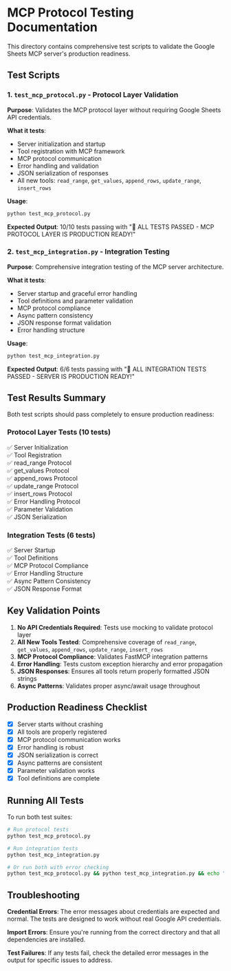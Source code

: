 # MCP Protocol Testing Documentation

This directory contains comprehensive test scripts to validate the Google Sheets MCP server's production readiness.

## Test Scripts

### 1. `test_mcp_protocol.py` - Protocol Layer Validation
**Purpose**: Validates the MCP protocol layer without requiring Google Sheets API credentials.

**What it tests**:
- Server initialization and startup
- Tool registration with MCP framework  
- MCP protocol communication
- Error handling and validation
- JSON serialization of responses
- All new tools: `read_range`, `get_values`, `append_rows`, `update_range`, `insert_rows`

**Usage**:
```bash
python test_mcp_protocol.py
```

**Expected Output**: 10/10 tests passing with "🎉 ALL TESTS PASSED - MCP PROTOCOL LAYER IS PRODUCTION READY!"

### 2. `test_mcp_integration.py` - Integration Testing
**Purpose**: Comprehensive integration testing of the MCP server architecture.

**What it tests**:
- Server startup and graceful error handling
- Tool definitions and parameter validation
- MCP protocol compliance
- Async pattern consistency
- JSON response format validation
- Error handling structure

**Usage**:
```bash
python test_mcp_integration.py
```

**Expected Output**: 6/6 tests passing with "🎉 ALL INTEGRATION TESTS PASSED - SERVER IS PRODUCTION READY!"

## Test Results Summary

Both test scripts should pass completely to ensure production readiness:

### Protocol Layer Tests (10 tests)
✅ Server Initialization  
✅ Tool Registration  
✅ read_range Protocol  
✅ get_values Protocol  
✅ append_rows Protocol  
✅ update_range Protocol  
✅ insert_rows Protocol  
✅ Error Handling Protocol  
✅ Parameter Validation  
✅ JSON Serialization  

### Integration Tests (6 tests)
✅ Server Startup  
✅ Tool Definitions  
✅ MCP Protocol Compliance  
✅ Error Handling Structure  
✅ Async Pattern Consistency  
✅ JSON Response Format  

## Key Validation Points

1. **No API Credentials Required**: Tests use mocking to validate protocol layer
2. **All New Tools Tested**: Comprehensive coverage of `read_range`, `get_values`, `append_rows`, `update_range`, `insert_rows`
3. **MCP Protocol Compliance**: Validates FastMCP integration patterns
4. **Error Handling**: Tests custom exception hierarchy and error propagation
5. **JSON Responses**: Ensures all tools return properly formatted JSON strings
6. **Async Patterns**: Validates proper async/await usage throughout

## Production Readiness Checklist

- [x] Server starts without crashing
- [x] All tools are properly registered  
- [x] MCP protocol communication works
- [x] Error handling is robust
- [x] JSON serialization is correct
- [x] Async patterns are consistent
- [x] Parameter validation works
- [x] Tool definitions are complete

## Running All Tests

To run both test suites:

```bash
# Run protocol tests
python test_mcp_protocol.py

# Run integration tests  
python test_mcp_integration.py

# Or run both with error checking
python test_mcp_protocol.py && python test_mcp_integration.py && echo "🎉 ALL TESTS PASSED!"
```

## Troubleshooting

**Credential Errors**: The error messages about credentials are expected and normal. The tests are designed to work without real Google API credentials.

**Import Errors**: Ensure you're running from the correct directory and that all dependencies are installed.

**Test Failures**: If any tests fail, check the detailed error messages in the output for specific issues to address.